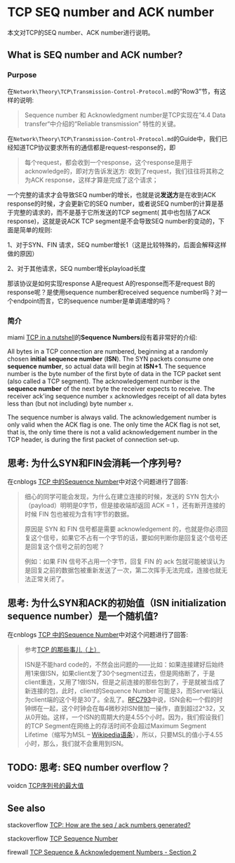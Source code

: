 # TCP SEQ number and ACK number

本文对TCP的SEQ number、ACK number进行说明。

## What is  SEQ number and ACK number?

### Purpose

在`Network\Theory\TCP\Transmission-Control-Protocol.md`的“Row3”节，有这样的说明: 

> Sequence number 和 Acknowledgment number是TCP实现在”4.4 Data transfer“中介绍的“Reliable transmission” 特性的关键。

在`Network\Theory\TCP\Transmission-Control-Protocol.md`的Guide中，我们已经知道TCP协议要求所有的通信都是request-response的，即

> 每个request，都会收到一个response，这个response是用于acknowledge的，即对方告诉发送方: 收到了request，我们往往将其称之为ACK response，这样才算是完成了这个请求；


一个完整的请求才会导致SEQ number的增长，也就是说**发送方**是在收到ACK response的时候，才会更新它的SEQ number，或者说SEQ number的计算是基于完整的请求的，而不是基于它所发送的TCP segment( 其中也包括了ACK response)，这就是说ACK TCP segment是不会导致SEQ number的变动的，下面是简单的规则: 

1、对于SYN、FIN 请求，SEQ number增长1（这是比较特殊的，后面会解释这样做的原因）

2、对于其他请求，SEQ number增长playload长度



那该协议是如何实现response A是request A的response而不是request B的response呢？是使用sequence number和received sequence number吗？对一个endpoint而言，它的sequence number是单调递增的吗？

### 简介

miami [TCP in a nutshell](https://www.cs.miami.edu/home/burt/learning/Csc524.032/notes/tcp_nutshell.html)的**Sequence Numbers**段有着非常好的介绍:

All bytes in a TCP connection are numbered, beginning at a randomly chosen **initial sequence number** (**ISN**). The SYN packets consume one **sequence number**, so actual data will begin at **ISN+1**. The sequence number is the byte number of the first byte of data in the TCP packet sent (also called a TCP segment). The acknowledgement number is the **sequence number** of the next byte the receiver expects to receive. The receiver ack'ing sequence number `x` acknowledges receipt of all data bytes less than (but not including) byte number `x`.

The sequence number is always valid. The acknowledgement number is only valid when the ACK flag is one. The only time the ACK flag is not set, that is, the only time there is not a valid acknowledgement number in the TCP header, is during the first packet of connection set-up.



## 思考: 为什么SYN和FIN会消耗一个序列号?

在cnblogs [TCP 中的Sequence Number](https://www.cnblogs.com/JenningsMao/p/9487252.html)中对这个问题进行了回答:

> 细心的同学可能会发现，为什么在建立连接的时候，发送的 SYN 包大小（payload）明明是0字节，但是接收端却返回 ACK = 1 ，还有断开连接的时候 FIN 包也被视为含有1字节的数据。
>
> 原因是 SYN 和 FIN 信号都是需要 acknowledgement 的，也就是你必须回复这个信号，如果它不占有一个字节的话，要如何判断你是回复这个信号还是回复这个信号之前的包呢？
>
> 例如：如果 FIN 信号不占用一个字节，回复 FIN 的 ack 包就可能被误认为是回复之前的数据包被重新发送了一次，第二次挥手无法完成，连接也就无法正常关闭了。

## 思考: 为什么SYN和ACK的初始值（ISN initialization sequence number）是一个随机值?

在cnblogs [TCP 中的Sequence Number](https://www.cnblogs.com/JenningsMao/p/9487252.html)中对这个问题进行了回答:

> 参考[TCP 的那些事儿（上）](https://coolshell.cn/articles/11564.html)
>
> ISN是不能hard code的，不然会出问题的——比如：如果连接建好后始终用1来做ISN，如果client发了30个segment过去，但是网络断了，于是 client重连，又用了1做ISN，但是之前连接的那些包到了，于是就被当成了新连接的包，此时，client的Sequence Number 可能是3，而Server端认为client端的这个号是30了。全乱了。[RFC793](http://tools.ietf.org/html/rfc793)中说，ISN会和一个假的时钟绑在一起，这个时钟会在每4微秒对ISN做加一操作，直到超过2^32，又从0开始。这样，一个ISN的周期大约是4.55个小时。因为，我们假设我们的TCP Segment在网络上的存活时间不会超过Maximum Segment Lifetime（缩写为MSL – [Wikipedia语条](http://en.wikipedia.org/wiki/Maximum_Segment_Lifetime)），所以，只要MSL的值小于4.55小时，那么，我们就不会重用到ISN。

## TODO: 思考: SEQ number overflow？

voidcn [TCP序列号的最大值](http://www.voidcn.com/article/p-gccvxxfz-byo.html)





## See also

stackoverflow [TCP: How are the seq / ack numbers generated?](https://stackoverflow.com/questions/692880/tcp-how-are-the-seq-ack-numbers-generated)

stackoverflow [TCP Sequence Number](https://stackoverflow.com/questions/10452855/tcp-sequence-number)

firewall [TCP Sequence & Acknowledgement Numbers - Section 2](http://www.firewall.cx/networking-topics/protocols/tcp/134-tcp-seq-ack-numbers.html)